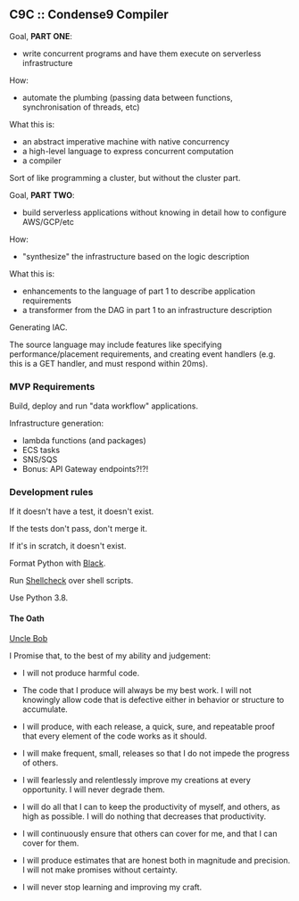 ## C9C :: Condense9 Compiler

Goal, **PART ONE**:
- write concurrent programs and have them execute on serverless infrastructure

How:
- automate the plumbing (passing data between functions, synchronisation of
  threads, etc)

What this is:
- an abstract imperative machine with native concurrency
- a high-level language to express concurrent computation
- a compiler

Sort of like programming a cluster, but without the cluster part.

Goal, **PART TWO**:
- build serverless applications without knowing in detail how to configure
  AWS/GCP/etc

How:
- "synthesize" the infrastructure based on the logic description

What this is:
- enhancements to the language of part 1 to describe application requirements
- a transformer from the DAG in part 1 to an infrastructure description

Generating IAC.

The source language may include features like specifying performance/placement
requirements, and creating event handlers (e.g. this is a GET handler, and must
respond within 20ms).


### MVP Requirements

Build, deploy and run "data workflow" applications.

Infrastructure generation:
- lambda functions (and packages)
- ECS tasks
- SNS/SQS
- Bonus: API Gateway endpoints?!?!


### Development rules

If it doesn't have a test, it doesn't exist.

If the tests don't pass, don't merge it.

If it's in scratch, it doesn't exist.

Format Python with [Black](https://pypi.org/project/black/).

Run [Shellcheck](https://www.shellcheck.net/) over shell scripts.

Use Python 3.8.

#### The Oath

[Uncle Bob](https://blog.cleancoder.com/uncle-bob/2015/11/18/TheProgrammersOath.html)

I Promise that, to the best of my ability and judgement:

- I will not produce harmful code.

- The code that I produce will always be my best work. I will not knowingly
  allow code that is defective either in behavior or structure to accumulate.

- I will produce, with each release, a quick, sure, and repeatable proof that
  every element of the code works as it should.

- I will make frequent, small, releases so that I do not impede the progress of
  others.

- I will fearlessly and relentlessly improve my creations at every opportunity.
  I will never degrade them.

- I will do all that I can to keep the productivity of myself, and others, as
  high as possible. I will do nothing that decreases that productivity.

- I will continuously ensure that others can cover for me, and that I can cover
  for them.

- I will produce estimates that are honest both in magnitude and precision. I
  will not make promises without certainty.

- I will never stop learning and improving my craft.
